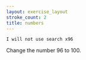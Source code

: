 ```yaml
---
layout: exercise_layout
stroke_count: 2
title: numbers
---
```


    I will not use search x96

Change the number 96 to 100.
